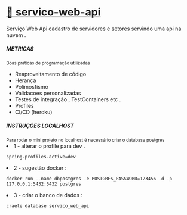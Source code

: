 # <a target="_new" href="https://servico-tenax-web-api.herokuapp.com/swagger-ui/index.html"> 🚀 servico-web-api</a>

Serviço Web Api cadastro de servidores e setores servindo uma api na nuvem .

<h5>METRICAS</h5>
<small>Boas praticas de programação utilizadas</small>
<ul>
  <li>Reaproveitamento de código</li>
  <li>Herança</li>
  <li>Polimosfismo</li>
  <li>Validacoes personalizadas </li>
  <li>Testes de integração , TestContainers etc .</li>
  <li>Profiles</li>
  <li>CI/CD (heroku)</li>
</ul>

<h5>INSTRUÇÕES LOCALHOST</h5>
<small>Para rodar o mini projeto no localhost é necessário criar o database postgres </small>
<li>
  1 - alterar o profile para dev .
  
  ``` spring.profiles.active=dev ```
</li>
<li>
  2 - sugestão docker : 
  
  ``` docker run --name dbpostgres -e POSTGRES_PASSWORD=123456 -d -p 127.0.0.1:5432:5432 postgres ```
</li>
<li>
  3 - criar o banco de dados : 
  
  ``` craete database servico_web_api  ```
</li>

